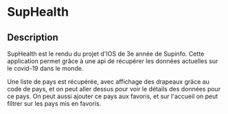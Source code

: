 # SupHealth

## Description

SupHealth est le rendu du projet d'IOS de 3e année de Supinfo.
Cette application permet grâce à une api de récupérer les données actuelles sur le covid-19 dans le monde.

Une liste de pays est récupérée, avec affichage des drapeaux grâce au code de pays, et on peut aller dessus pour voir le détails des données pour ce pays.
On peut aussi ajouter ce pays aux favoris, et sur l'accueil on peut filtrer sur les pays mis en favoris.
